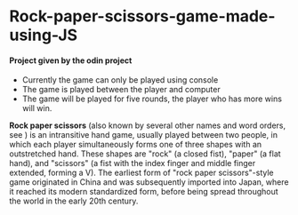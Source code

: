 # Rock-paper-scissors-game-made-using-JS

#### Project given by the odin project

- Currently the game can only be played using console
- The game is played between the player and computer
- The game will be played for five rounds, the player who has more wins will win. 


**Rock paper scissors** (also known by several other names and word orders, see ) is an intransitive hand game, usually played between two people, in which each player simultaneously forms one of three shapes with an outstretched hand. These shapes are "rock" (a closed fist), "paper" (a flat hand), and "scissors" (a fist with the index finger and middle finger extended, forming a V). The earliest form of "rock paper scissors"-style game originated in China and was subsequently imported into Japan, where it reached its modern standardized form, before being spread throughout the world in the early 20th century.
